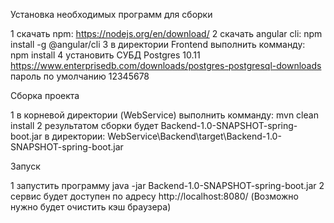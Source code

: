 Установка необходимых программ для сборки

1 скачать npm: https://nodejs.org/en/download/
2 скачать angular cli: npm install -g @angular/cli
3 в директории Frontend выполнить комманду: npm install
4 установить СУБД Postgres 10.11 https://www.enterprisedb.com/downloads/postgres-postgresql-downloads
    пароль по умолчанию 12345678


Сборка проекта

1 в корневой директории (WebService) выполнить комманду: mvn clean install
2 результатом сборки будет Backend-1.0-SNAPSHOT-spring-boot.jar в директории:
  WebService\Backend\target\Backend-1.0-SNAPSHOT-spring-boot.jar


Запуск

1 запустить программу  java -jar Backend-1.0-SNAPSHOT-spring-boot.jar
2 сервис будет доступен по адресу http://localhost:8080/   (Возможно нужно будет очистить кэш браузера)

